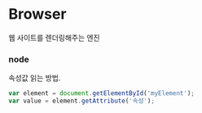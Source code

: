 # Browser
웹 사이트를 렌더링해주는 엔진

### node
속성값 읽는 방법.
```js
var element = document.getElementById('myElement');
var value = element.getAttribute('속성');
```